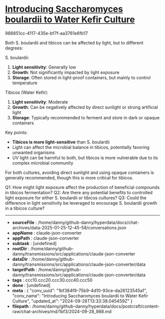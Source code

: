# [Introducing Saccharomyces boulardii to Water Kefir Culture](https://claude.ai/chat/1bf384f9-75b9-4d10-93ce-da26123545a1)

988851cc-4117-435e-bf7f-aa3761e6fb17

 Both S. boulardii and tibicos can be affected by light, but to different degrees:

S. boulardii:
1. **Light sensitivity**: Generally low
2. **Growth**: Not significantly impacted by light exposure
3. **Storage**: Often stored in light-proof containers, but mainly to control temperature

Tibicos (Water Kefir):
1. **Light sensitivity**: Moderate
2. **Growth**: Can be negatively affected by direct sunlight or strong artificial light
3. **Storage**: Typically recommended to ferment and store in dark or opaque containers

Key points:
- **Tibicos is more light-sensitive** than S. boulardii
- Light can affect the microbial balance in tibicos, potentially favoring unwanted organisms
- UV light can be harmful to both, but tibicos is more vulnerable due to its complex microbial community

For both cultures, avoiding direct sunlight and using opaque containers is generally recommended, though this is more critical for tibicos.

Q1: How might light exposure affect the production of beneficial compounds in tibicos fermentation?
Q2: Are there any potential benefits to controlled light exposure for either S. boulardii or tibicos cultures?
Q3: Could the difference in light sensitivity be leveraged to encourage S. boulardii growth in a tibicos culture?

---

* **sourceFile** : /home/danny/github-danny/hyperdata/docs/chat-archives/data-2025-01-25-12-45-58/conversations.json
* **appName** : claude-json-converter
* **appPath** : claude-json-converter
* **subtask** : [undefined]
* **rootDir** : /home/danny/github-danny/transmissions/src/applications/claude-json-converter
* **dataDir** : /home/danny/github-danny/transmissions/src/applications/claude-json-converter/data
* **targetPath** : /home/danny/github-danny/transmissions/src/applications/claude-json-converter/data
* **tags** : ccc10.ccc20.ccc30.ccc40.ccc50
* **done** : [undefined]
* **meta** : {
  "conv_uuid": "1bf384f9-75b9-4d10-93ce-da26123545a1",
  "conv_name": "Introducing Saccharomyces boulardii to Water Kefir Culture",
  "updated_at": "2024-09-28T13:33:38.045459Z"
}
* **filepath** : /home/danny/github-danny/hyperdata/docs/postcraft/content-raw/chat-archives/md/1bf3/2024-09-28_988.md
